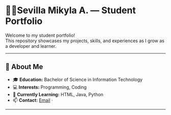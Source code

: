 # 👩‍🎓Sevilla Mikyla A. — Student Portfolio

Welcome to my student portfolio!  
This repository showcases my projects, skills, and experiences as I grow as a developer and learner.

---

## 📜 About Me
- 🎓 **Education:** Bachelor of Science in Information Technology 
- 💻 **Interests:** Programming, Coding
- 🌱 **Currently Learning:** HTML, Java, Python
- 📫 **Contact:** [Email](sevillamikyla00@gmail.com) · 

---


